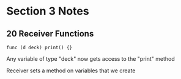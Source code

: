 # Section 3 Notes

## 20 Receiver Functions

```
func (d deck) print() {}
```
Any variable of type "deck" now gets access to the "print" method

Receiver sets a method on variables that we create